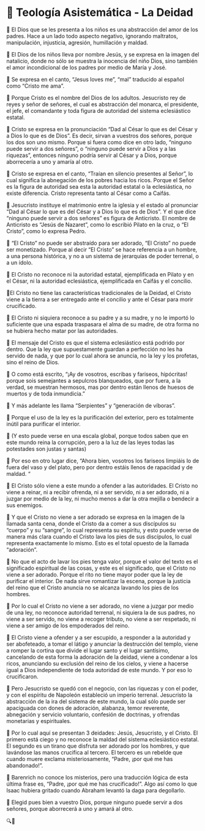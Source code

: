 # 📌 Teología Asistemática - La Deidad

🔹 El Dios que se les presenta a los niños es una abstracción del amor de los padres. Hace a un lado todo aspecto negativo, ignorando maltratos, manipulación, injusticia, agresión, humillación y maldad. 

🔹 El Dios de los niños lleva por nombre Jesús, y se expresa en la imagen del natalicio, donde no sólo se muestra la inocencia del niño Dios, sino también el amor incondicional de los padres por medio de María y José. 

🔹 Se expresa en el canto, “Jesus loves me”, “mal” traducido al español como “Cristo me ama”.

🔹 Porque Cristo es el nombre del Dios de los adultos. Jesucristo rey de reyes y señor de señores, el cual es abstracción del monarca, el presidente, el jefe, el comandante y toda figura de autoridad del sistema eclesiástico estatal. 

🔹 Cristo se expresa en la pronunciación “Dad al César lo que es del César y a Dios lo que es de Dios”. Es decir, sirvan a vuestros dos señores, porque los dos son uno mismo. Porque si fuera como dice en otro lado, “ninguno puede servir a dos señores”, o “ninguno puede servir a Dios y a las riquezas”, entonces ninguno podría servir al César y a Dios, porque aborrecería a uno y amaría al otro.

🔹 Cristo se expresa en el canto, “Traían en silencio presentes al Señor”, lo cual significa la abnegación de los pobres hacia los ricos. Porque el Señor es la figura de autoridad sea esta la autoridad estatal o la eclesiástica, no existe diferencia. Cristo representa tanto al César como a Caifás.

🔹 Jesucristo instituye el matrimonio entre la iglesia y el estado al pronunciar “Dad al César lo que es del César y a Dios lo que es de Dios”. Y el que dice “ninguno puede servir a dos señores” es figura de Anticristo. El nombre de Anticristo es “Jesús de Nazaret”, como lo escribió Pilato en la cruz, o “El Cristo”, como lo expresa Pedro.

🔹 “El Cristo” no puede ser abstraído para ser adorado, “El Cristo” no puede ser monetizado. Porque al decir “El Cristo” se hace referencia a un hombre, a una persona histórica, y no a un sistema de jerarquías de poder terrenal, o a un ídolo.

🔹 El Cristo no reconoce ni la autoridad estatal, ejemplificada en Pilato y en el César, ni la autoridad eclesiástica, ejemplificada en Caifás y el concilio. 

🔹El Cristo no tiene las características tradicionales de la Deidad, el Cristo viene a la tierra a ser entregado ante el concilio y ante el César para morir crucificado. 

🔹 El Cristo ni siquiera reconoce a su padre y a su madre, y no le importó lo suficiente que una espada traspasara el alma de su madre, de otra forma no se hubiera hecho matar por las autoridades. 

🔹 El mensaje del Cristo es que el sistema eclesiástico está podrido por dentro. Que la ley que supuestamente guardan a perfección no les ha servido de nada, y que por lo cual ahora se anuncia, no la ley y los profetas, sino el reino de Dios. 

🔹 O como está escrito, “¡Ay de vosotros, escribas y fariseos, hipócritas! porque sois semejantes a sepulcros blanqueados, que por fuera, a la verdad, se muestran hermosos, mas por dentro están llenos de huesos de muertos y de toda inmundicia.”

🔹 Y más adelante les llama “Serpientes” y “generación de víboras”.

🔹 Porque el uso de la ley es la purificación del exterior, pero es totalmente inútil para purificar el interior. 

🔹 (Y esto puede verse en una escala global, porque todos saben que en este mundo reina la corrupción, pero a la luz de las leyes todas las potestades son justas y santas) 

🔹 Por eso en otro lugar dice, “Ahora bien, vosotros los fariseos limpiáis lo de fuera del vaso y del plato, pero por dentro estáis llenos de rapacidad y de maldad. “

🔹 El Cristo sólo viene a este mundo a ofender a las autoridades. El Cristo no viene a reinar, ni a recibir ofrenda, ni a ser servido, ni a ser adorado, ni a juzgar por medio de la ley, ni mucho menos a dar la otra mejilla o bendecir a sus enemigos. 

🔹 Y que el Cristo no viene a ser adorado se expresa en la imagen de la llamada santa cena, donde el Cristo da a comer a sus discípulos su “cuerpo” y su “sangre”, lo cual representa su espíritu, y esto puede verse de manera más clara cuando el Cristo lava los pies de sus discípulos, lo cual representa exactamente lo mismo. Esto es el total opuesto de la llamada “adoración”. 

🔹 No que el acto de lavar los pies tenga valor, porque el valor del texto es el significado espiritual de las cosas, y este es el significado, que el Cristo no viene a ser adorado. Porque el rito no tiene mayor poder que la ley de purificar el interior. De nada sirve romantizar la escena, porque la justicia del reino que el Cristo anuncia no se alcanza lavando los pies de los hombres.

🔹 Por lo cual el Cristo no viene a ser adorado, no viene a juzgar por medio de una ley, no reconoce autoridad terrenal, ni siquiera la de sus padres, no viene a ser servido, no viene a recoger tributo, no viene a ser respetado, ni viene a ser amigo de los empoderados del reino. 

🔹 El Cristo viene a ofender y a ser escupido, a responder a la autoridad y ser abofeteado, a tomar el látigo y anunciar la destrucción del templo, viene a romper la cortina que divide el lugar santo y el lugar santísimo, cancelando de esta forma la adoración de la deidad, viene a condenar a los ricos, anunciando su exclusión del reino de los cielos, y viene a hacerse igual a Dios independiente de toda autoridad de este mundo. Y por eso lo crucificaron. 

🔹 Pero Jesucristo se quedó con el negocio, con las riquezas y con el poder, y con el espíritu de Napoleón estableció un imperio terrenal. Jesucristo la abstracción de la ira del sistema de este mundo, la cual sólo puede ser apaciguada con dones de adoración, alabanza, temor reverente, abnegación y servicio voluntario, confesión de doctrinas, y ofrendas monetarias y espirituales. 

🔹 Por lo cual aquí se presentan 3 deidades: Jesús, Jesucristo, y el Cristo. El primero está ciego y no reconoce la maldad del sistema eclesiástico estatal. El segundo es un tirano que disfruta ser adorado por los hombres, y que lavándose las manos crucifica al tercero. El tercero es un rebelde que cuando muere exclama misteriosamente, “Padre, ¡por qué me has abandonado!”. 

🔹 Barenrich no conoce los misterios, pero una traducción lógica de esta última frase es, “Padre, ¡por qué me has crucificado!”. Algo así como lo que Isaac hubiera gritado cuando Abraham levantó la daga para degollarlo.

🔹 Elegid pues bien a vuestro Dios, porque ninguno puede servir a dos señores, porque aborrecerá a uno y amará al otro. 

🔍🐢
